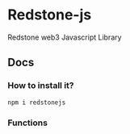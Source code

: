 # Redstone-js
Redstone web3 Javascript Library

## Docs

### How to install it?
```
npm i redstonejs
```
### Functions
